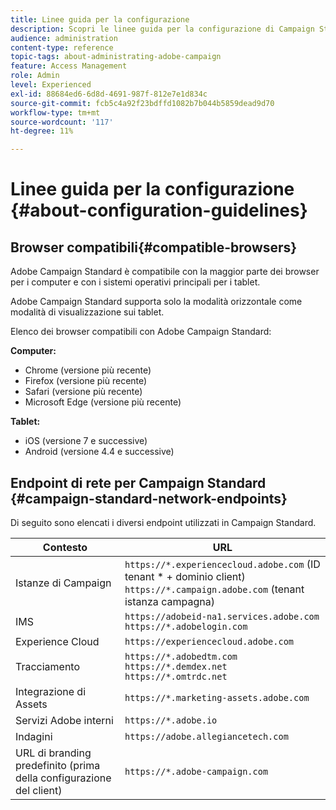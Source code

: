 ```yaml
---
title: Linee guida per la configurazione
description: Scopri le linee guida per la configurazione di Campaign Standard.
audience: administration
content-type: reference
topic-tags: about-administrating-adobe-campaign
feature: Access Management
role: Admin
level: Experienced
exl-id: 88684ed6-6d8d-4691-987f-812e7e1d834c
source-git-commit: fcb5c4a92f23bdffd1082b7b044b5859dead9d70
workflow-type: tm+mt
source-wordcount: '117'
ht-degree: 11%

---
```


# Linee guida per la configurazione {#about-configuration-guidelines}

## Browser compatibili{#compatible-browsers}

Adobe Campaign Standard è compatibile con la maggior parte dei browser per i computer e con i sistemi operativi principali per i tablet.

Adobe Campaign Standard supporta solo la modalità orizzontale come modalità di visualizzazione sui tablet.

Elenco dei browser compatibili con Adobe Campaign Standard:

**Computer:**

* Chrome (versione più recente)
* Firefox (versione più recente)
* Safari (versione più recente)
* Microsoft Edge (versione più recente)

**Tablet:**

* iOS (versione 7 e successive)
* Android (versione 4.4 e successive)

## Endpoint di rete per Campaign Standard {#campaign-standard-network-endpoints}

Di seguito sono elencati i diversi endpoint utilizzati in Campaign Standard.

| Contesto | URL |
|--- |--- |
| Istanze di Campaign | `https://*.experiencecloud.adobe.com` (ID tenant * + dominio client)<br>`https://*.campaign.adobe.com`  (tenant istanza campagna) |
| IMS | `https://adobeid-na1.services.adobe.com`<br>`https://*.adobelogin.com` |
| Experience Cloud | `https://experiencecloud.adobe.com` |
| Tracciamento | `https://*.adobedtm.com`<br>`https://*.demdex.net`<br>`https://*.omtrdc.net` |
| Integrazione di Assets | `https://*.marketing-assets.adobe.com` |
| Servizi Adobe interni | `https://*.adobe.io` |
| Indagini | `https://adobe.allegiancetech.com` |
| URL di branding predefinito (prima della configurazione del client) | `https://*.adobe-campaign.com` |
